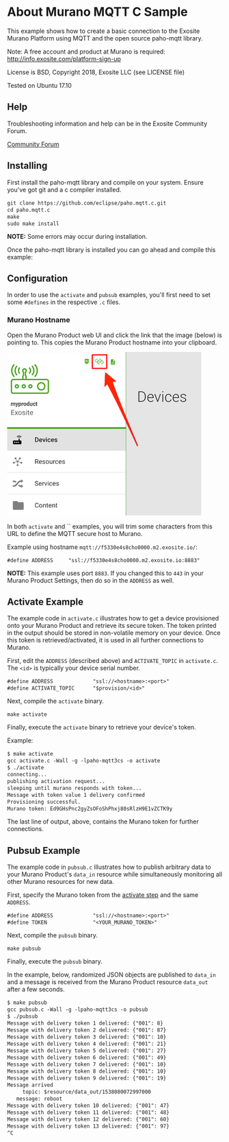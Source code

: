 # About Murano MQTT C Sample

This example shows how to create a basic connection to the Exosite Murano Platform using MQTT and the open source paho-mqtt library.

Note: A free account and product at Murano is required: http://info.exosite.com/platform-sign-up

License is BSD, Copyright 2018, Exosite LLC (see LICENSE file)

Tested on Ubuntu 17.10

## Help
Troubleshooting information and help can be in the Exosite Community Forum.

[Community Forum](https://community.exosite.com/)



## Installing

First install the paho-mqtt library and compile on your system. Ensure you've got git and a c compiler installed.

```
git clone https://github.com/eclipse/paho.mqtt.c.git
cd paho.mqtt.c
make
sudo make install
```

**NOTE:** Some errors may occur during installation.

Once the paho-mqtt library is installed you can go ahead and compile this example:

## Configuration

In order to use the `activate` and `pubsub` examples, you'll first need to set some `#defines` in the respective `.c` files.

### Murano Hostname

Open the Murano Product web UI and click the link that the image (below) is pointing to. This copies the Murano Product hostname into your clipboard.

![Finding the Murano hostname](find-product-hostname.png)

In both `activate` and `` examples, you will trim some characters from this URL to define the MQTT secure host to Murano.

Example using hostname `mqtt://f5330e4s8cho0000.m2.exosite.io/`:

```
#define ADDRESS     "ssl://f5330e4s8cho0000.m2.exosite.io:8883"
```

**NOTE:** This example uses port `8883`. If you changed this to `443` in your Murano Product Settings, then do so in the `ADDRESS` as well.

## Activate Example

The example code in `activate.c` illustrates how to get a device provisioned onto your Murano Product and retrieve its secure token. The token printed in the output should be stored in non-volatile memory on your device. Once this token is retrieved/activated, it is used in all further connections to Murano.

First, edit the `ADDRESS` (described above) and `ACTIVATE_TOPIC` in `activate.c`. The `<id>` is typically your device serial number.

```
#define ADDRESS             "ssl://<hostname>:<port>"
#define ACTIVATE_TOPIC      "$provision/<id>"
```

Next, compile the `activate` binary.

```
make activate
```

Finally, execute the `activate` binary to retrieve your device's token.

Example:

```
$ make activate
gcc activate.c -Wall -g -lpaho-mqtt3cs -o activate
$ ./activate
connecting...
publishing activation request...
sleeping until murano responds with token...
Message with token value 1 delivery confirmed
Provisioning successful.
Murano token: Ed9GHsPnc2gyZsOFoShPhxj80sRlzH9E1vZCTK9y
```

The last line of output, above, contains the Murano token for further connections.

## Pubsub Example

The example code in `pubsub.c` illustrates how to publish arbitrary data to your Murano Product's `data_in` resource while simultaneously monitoring all other Murano resources for new data.

First, specify the Murano token from the [activate step](#activate-example) and the same `ADDRESS`.

```
#define ADDRESS             "ssl://<hostname>:<port>"
#define TOKEN               "<YOUR_MURANO_TOKEN>"
```

Next, compile the `pubsub` binary.

```
make pubsub
```

Finally, execute the `pubsub` binary.

In the example, below, randomized JSON objects are published to `data_in` and a message is received from the Murano Product resource `data_out` after a few seconds.

```
$ make pubsub
gcc pubsub.c -Wall -g -lpaho-mqtt3cs -o pubsub
$ ./pubsub
Message with delivery token 1 delivered: {"001": 8}
Message with delivery token 2 delivered: {"001": 87}
Message with delivery token 3 delivered: {"001": 10}
Message with delivery token 4 delivered: {"001": 21}
Message with delivery token 5 delivered: {"001": 27}
Message with delivery token 6 delivered: {"001": 49}
Message with delivery token 7 delivered: {"001": 10}
Message with delivery token 8 delivered: {"001": 10}
Message with delivery token 9 delivered: {"001": 19}
Message arrived
     topic: $resource/data_out/1538080072997000
   message: reboot
Message with delivery token 10 delivered: {"001": 47}
Message with delivery token 11 delivered: {"001": 48}
Message with delivery token 12 delivered: {"001": 60}
Message with delivery token 13 delivered: {"001": 97}
^C
```
